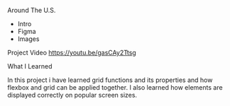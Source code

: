 Around The U.S.

* Intro  
* Figma  
* Images  

Project Video https://youtu.be/gasCAy2Ttsg

What I Learned

In this project i have learned grid functions and its properties and how flexbox and grid can be applied together. I also learned how elements are displayed correctly on popular screen sizes. 